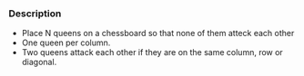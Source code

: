 ### Description

- Place N queens on a chessboard so that none of them atteck each other
- One queen per column.
- Two queens attack each other if they are on the same column, row or diagonal.

